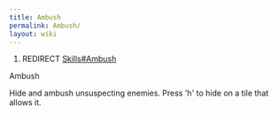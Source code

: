 ```yaml
---
title: Ambush
permalink: Ambush/
layout: wiki
---
```


1.  REDIRECT [Skills\#Ambush](Ambush "wikilink")

Ambush

Hide and ambush unsuspecting enemies. Press 'h' to hide on a tile that
allows it.
